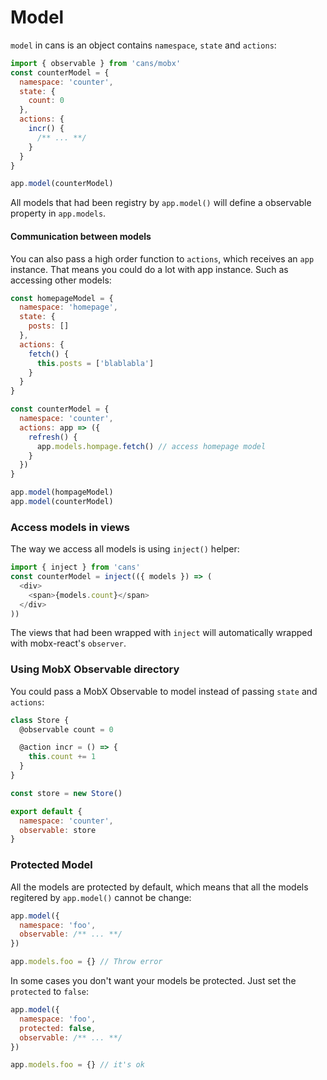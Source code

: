 # Model

`model` in cans is an object contains `namespace`, `state` and `actions`:

```js
import { observable } from 'cans/mobx'
const counterModel = {
  namespace: 'counter',
  state: {
    count: 0
  },
  actions: {
    incr() {
      /** ... **/
    }
  }
}

app.model(counterModel)
```

All models that had been registry by `app.model()` will define a observable property in `app.models`.

#### Communication between models

You can also pass a high order function to `actions`, which receives an `app` instance. That means you could do a lot with app instance. Such as accessing other models:

```js
const homepageModel = {
  namespace: 'homepage',
  state: {
    posts: []
  },
  actions: {
    fetch() {
      this.posts = ['blablabla']
    }
  }
}

const counterModel = {
  namespace: 'counter',
  actions: app => ({
    refresh() {
      app.models.hompage.fetch() // access homepage model
    }
  })
}

app.model(hompageModel)
app.model(counterModel)
```

### Access models in views

The way we access all models is using `inject()` helper:

```js
import { inject } from 'cans'
const counterModel = inject(({ models }) => (
  <div>
    <span>{models.count}</span>
  </div>
))
```

The views that had been wrapped with `inject` will automatically wrapped with mobx-react's `observer`.

### Using MobX Observable directory

You could pass a MobX Observable to model instead of passing `state` and `actions`:

```js
class Store {
  @observable count = 0

  @action incr = () => {
    this.count += 1
  }
}

const store = new Store()

export default {
  namespace: 'counter',
  observable: store
}
```

### Protected Model

All the models are protected by default, which means that all the models regitered by `app.model()` cannot be change:

```js
app.model({
  namespace: 'foo',
  observable: /** ... **/
})

app.models.foo = {} // Throw error
```

In some cases you don't want your models be protected. Just set the `protected` to `false`:

```js
app.model({
  namespace: 'foo',
  protected: false,
  observable: /** ... **/
})

app.models.foo = {} // it's ok
```
